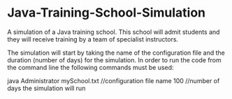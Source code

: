 # Java-Training-School-Simulation
A simulation of a Java training school. This school will admit students and they will receive training by a team of specialist instructors.

The simulation will start by taking the name of the configuration file and the duration (number of days) for the simulation.
In order to run the code from the command line the following commands must be used:

java Administrator
mySchool.txt       //configuration file name
100                //number of days the simulation will run
